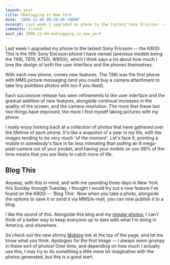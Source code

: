 ```yaml
---
layout: post
title: Moblogging in New York
date: '2006-11-04 00:28:30 +0000'
excerpt: Last week I upgraded my phone to the lastest Sony Ericsson -- the K800i.
comments: closed
post_id: 2006-11-04-moblogging_in_new_york
---
```

Last week I upgraded my phone to the lastest Sony Ericsson -- the K800i. This is the fifth Sony Ericsson phone I have owned (previous models being the T68i, T610, K750i, W800i), which I think says a lot about how much I love the design of both the user interface and the phones themselves.

With each new phone, comes new features. The T68i was the first phone with MMS picture messaging (and you could buy a camera attachment to take tiny pointless photos with too if you liked).

Each successive release has seen refinements to the user interface and the gradual addition of new features, alongside continual increases in the quality of the screen, and the camera resolution. The more that these last two things have improved, the more I find myself taking pictures with my phone.

I really enjoy looking back at a collection of photos that have gathered over the lifetime of each phone. It's like a snapshot of a year in my life, with the images tending to be very much 'of the moment'. Let's face it, pointing a mobile in somebody's face is far less intimating than pulling an 8 mega-pixel camera out of your pocket, and having your mobile on you 99% of the time means that you are likely to catch more of life.

## Blog This
Anyway, with this in mind, and with me spending three days in New York this Sunday through Tuesday, I thought I would try out a new feature I've found on the K800i -- 'Blog This'. Now when you take a photo, alongside the options to save it or send it via MMS/e-mail, you can now publish it to a blog.

I like the sound of this. Alongside this blog and my [regular photos][1], I can't think of a better way to keep everyone up to date with what I'm doing in America, and elsewhere.

So check out the new shinny [Moblog][2] link at the top of the page, and let me know what you think. Apologies for the first image -- I always seem grumpy in these sort of photos! Over time, and depending on how much I actually use this, I may try to do something a little more bit imaginative with the photos generated, but this is a good start.

[1]: http://flickr.com/photos/paulrobertlloyd/
[2]: http://lloydyweb.blogspot.com/